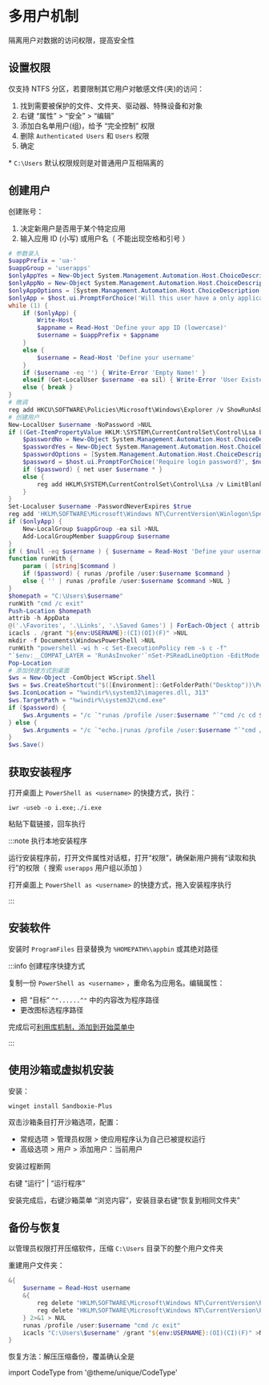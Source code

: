 # 多用户机制

隔离用户对数据的访问权限，提高安全性

 <CodeType admin>

## 设置权限

</CodeType>

仅支持 NTFS 分区，若要限制其它用户对敏感文件(夹)的访问：

1. 找到需要被保护的文件、文件夹、驱动器、特殊设备和对象
2. 右键 “属性” > “安全” > “编辑”
3. 添加白名单用户(组)，给予 “完全控制” 权限
4. 删除 `Authenticated Users` 和 `Users` 权限
5. 确定

\* `C:\Users` 默认权限规则是对普通用户互相隔离的

 <CodeType cmd admin>

## 创建用户

</CodeType>

创建账号：

1. 决定新用户是否用于某个特定应用
2. 输入应用 ID (小写) 或用户名（ 不能出现空格和引号 ）

```powershell
# 参数录入
$uappPrefix = 'ua-'
$uappGroup = 'userapps'
$onlyAppYes = New-Object System.Management.Automation.Host.ChoiceDescription '&Yes'
$onlyAppNo = New-Object System.Management.Automation.Host.ChoiceDescription '&No'
$onlyAppOptions = [System.Management.Automation.Host.ChoiceDescription[]]($onlyAppNo, $onlyAppYes)
$onlyApp = $host.ui.PromptForChoice('Will this user have a only application?', $null, $onlyAppOptions, 1) -eq 1
while (1) {
    if ($onlyApp) {
        Write-Host
        $appname = Read-Host 'Define your app ID (lowercase)'
        $username = $uappPrefix + $appname
    }
    else {
        $username = Read-Host 'Define your username'
    }
    if ($username -eq '') { Write-Error 'Empty Name!' }
    elseif (Get-LocalUser $username -ea sil) { Write-Error 'User Existed!' }
    else { break }
}
# 微调
reg add HKCU\SOFTWARE\Policies\Microsoft\Windows\Explorer /v ShowRunAsDifferentUserInStart /t REG_DWORD /d 1 /f >NUL
# 创建用户
New-LocalUser $username -NoPassword >NUL
if ((Get-ItemPropertyValue HKLM:\SYSTEM\CurrentControlSet\Control\Lsa LimitBlankPasswordUse) -eq 1) {
    $passwordNo = New-Object System.Management.Automation.Host.ChoiceDescription '&No'
    $passwordYes = New-Object System.Management.Automation.Host.ChoiceDescription '&Yes'
    $passwordOptions = [System.Management.Automation.Host.ChoiceDescription[]]($passwordNo, $passwordYes)
    $password = $host.ui.PromptForChoice('Require login password?', $null, $passwordOptions, 0) -eq 1
    if ($password) { net user $username * }
    else {
        reg add HKLM\SYSTEM\CurrentControlSet\Control\Lsa /v LimitBlankPasswordUse /t REG_DWORD /d 0 /f >NUL
    }
}
Set-Localuser $username -PasswordNeverExpires $true
reg add 'HKLM\SOFTWARE\Microsoft\Windows NT\CurrentVersion\Winlogon\SpecialAccounts\UserList' /v $username /t REG_DWORD /d 0 /f >NUL
if ($onlyApp) {
    New-LocalGroup $uappGroup -ea sil >NUL
    Add-LocalGroupMember $uappGroup $username
}
if ( $null -eq $username ) { $username = Read-Host 'Define your username' }
function runWith {
    param ( [string]$command )
    if ($password) { runas /profile /user:$username $command }
    else { '' | runas /profile /user:$username $command >NUL }
}
$homepath = "C:\Users\$username"
runWith "cmd /c exit"
Push-Location $homepath
attrib -h AppData
@('.\Favorites', '.\Links', '.\Saved Games') | ForEach-Object { attrib +h $_ }
icacls . /grant "${env:USERNAME}:(CI)(OI)(F)" >NUL
mkdir -f Documents\WindowsPowerShell >NUL
runWith "powershell -wi h -c Set-ExecutionPolicy rem -s c -f"
"`$env:__COMPAT_LAYER = 'RunAsInvoker'`nSet-PSReadLineOption -EditMode Emacs" > "Documents\WindowsPowerShell\Microsoft.PowerShell_profile.ps1"
Pop-Location
# 添加快捷方式到桌面
$ws = New-Object -ComObject WScript.Shell
$ws = $ws.CreateShortcut("$([Environment]::GetFolderPath("Desktop"))\PowerShell as $username.lnk")
$ws.IconLocation = "%windir%\system32\imageres.dll, 313"
$ws.TargetPath = "%windir%\system32\cmd.exe"
if ($password) {
    $ws.Arguments = "/c `"runas /profile /user:$username ^`"cmd /c cd $homepath ^& powershell ^`"`""
} else {
    $ws.Arguments = "/c `"echo.|runas /profile /user:$username ^`"cmd /c cd $homepath ^& powershell ^`"`""
}
$ws.Save()

```

 <CodeType cmd>

## 获取安装程序

</CodeType>

打开桌面上 `PowerShell as <username>` 的快捷方式，执行：

    iwr -useb -o i.exe;./i.exe

粘贴下载链接，回车执行

:::note 执行本地安装程序

运行安装程序前，打开文件属性对话框，打开“权限”，确保新用户拥有“读取和执行”的权限（ 搜索 `userapps` 用户组以添加 ）

打开桌面上 `PowerShell as <username>` 的快捷方式，拖入安装程序执行

:::

## 安装软件

安装时 `ProgramFiles` 目录替换为 `%HOMEPATH%\appbin` 或其绝对路径

:::info 创建程序快捷方式

复制一份 `PowerShell as <username>` ，重命名为应用名。编辑属性：

- 把 “目标” `^"......^"` 中的内容改为程序路径
- 更改图标选程序路径

完成后可[利用库机制，添加到开始菜单中](/docs/setup-mswin/effective#库机制)

:::

## 使用沙箱或虚拟机安装

安装：

    winget install Sandboxie-Plus

双击沙箱条目打开沙箱选项，配置：

- 常规选项 > 管理员权限 > 使应用程序认为自己已被提权运行
- 高级选项 > 用户 > 添加用户：当前用户

安装过程断网

右键 “运行” | “运行程序”

安装完成后，右键沙箱菜单 “浏览内容”，安装目录右键“恢复到相同文件夹”

## 备份与恢复

 <CodeType admin>

以管理员权限打开压缩软件，压缩 `C:\Users` 目录下的整个用户文件夹

</CodeType>

 <CodeType cmd admin>

重建用户文件夹：

</CodeType>

```powershell
&{
    $username = Read-Host username
    &{
        reg delete "HKLM\SOFTWARE\Microsoft\Windows NT\CurrentVersion\ProfileList\$((Get-LocalUser $username).SID.Value)" /f
        reg delete "HKLM\SOFTWARE\Microsoft\Windows NT\CurrentVersion\ProfileList\$((Get-LocalUser $username).SID.Value).bak" /f
    } 2>&1 > NUL
    runas /profile /user:$username "cmd /c exit"
    icacls "C:\Users\$username" /grant "${env:USERNAME}:(OI)(CI)(F)" >NUL
}
```

恢复方法：解压压缩备份，覆盖确认全是

import CodeType from '@theme/unique/CodeType'
